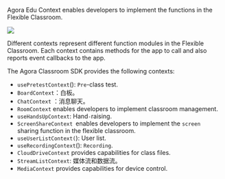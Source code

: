 Agora Edu Context enables developers to implement the functions in the Flexible Classroom.

![](https://web-cdn.agora.io/docs-files/1619696813295)

Different contexts represent different function modules in the Flexible Classroom. Each context contains methods for the app to call and also reports event callbacks to the app.

The Agora Classroom SDK provides the following contexts:

- `usePretestContext`(): `Pre`-class test.
- `BoardContext`：白板。
- `ChatContext` ：消息聊天。
- `RoomContext` enables developers to implement classroom management.
- `useHandsUpContext`: Hand`-`raising.
- `ScreenShareContext `enables developers to implement the `screen `sharing function in the flexible classroom.
- `useUserListContext(`): User list.
- `useRecordingContext`(): `Recording`.
- `CloudDriveContext` provides capabilities for class files.
- `StreamListContext`: 媒体流和数据流。
- `MediaContext` provides capabilities for device control.